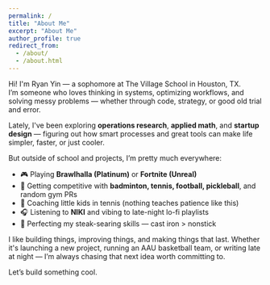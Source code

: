 ```yaml
---
permalink: /
title: "About Me"
excerpt: "About Me"
author_profile: true
redirect_from: 
  - /about/
  - /about.html
---
```


Hi! I'm Ryan Yin — a sophomore at The Village School in Houston, TX.  
I’m someone who loves thinking in systems, optimizing workflows, and solving messy problems — whether through code, strategy, or good old trial and error.

Lately, I've been exploring **operations research**, **applied math**, and **startup design** — figuring out how smart processes and great tools can make life simpler, faster, or just cooler.

But outside of school and projects, I’m pretty much everywhere:
- 🎮 Playing **Brawlhalla (Platinum)** or **Fortnite (Unreal)**
- 🏸 Getting competitive with **badminton, tennis, football, pickleball**, and random gym PRs
- 🎾 Coaching little kids in tennis (nothing teaches patience like this)
- 🎧 Listening to **NIKI** and vibing to late-night lo-fi playlists
- 🥩 Perfecting my steak-searing skills — cast iron > nonstick

I like building things, improving things, and making things that last. Whether it's launching a new project, running an AAU basketball team, or writing late at night — I’m always chasing that next idea worth committing to.

Let’s build something cool.
